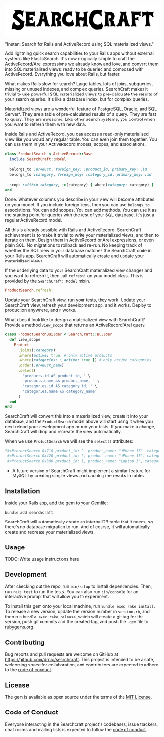 ![searchcraft-logo](docs/searchcraft-logo-on-white.png)

"Instant Search for Rails and ActiveRecord using SQL materialized views."

Add lightning quick search capabilities to your Rails apps without external systems like ElasticSearch. It's now magically simple to craft the ActiveRecord/Arel expressions we already know and love, and convert them into SQL materialized views: ready to be queried and composed with ActiveRecord. Everything you love about Rails, but faster.

What makes Rails slow for search? Large tables, lots of joins, subqueries, missing or unused indexes, and complex queries. SearchCraft makes it trivial to use powerful SQL materialized views to pre-calculate the results of your search queries. It's like a database index, but for complex queries.

Materialized views are a wonderful feature of PostgreSQL, Oracle, and SQL Server*. They are a table of pre-calculated results of a query. They are fast to query. They are awesome. Like other search systems, you control when you want to refresh them with new data.

Inside Rails and ActiveRecord, you can access a read-only materialized view like you would any regular table. You can even join them together. You can use them in your ActiveRecord models, scopes, and associations.

```ruby
class ProductSearch < ActiveRecord::Base
  include SearchCraft::Model

  belongs_to :product, foreign_key: :product_id, primary_key: :id
  belongs_to :category, foreign_key: :category_id, primary_key: :id

  scope :within_category, ->(category) { where(category: category) }
end
```

Done. Whatever columns you describe in your view will become attributes on your model. If you include foreign keys, then you can use `belongs_to` associations. You can add scopes. You can add methods. You can use it as the starting point for queries with the rest of your SQL database. It's just a regular ActiveRecord model.

All this is already possible with Rails and ActiveRecord. SearchCraft achievement is to make it trivial to write your materialized views, and then to iterate on them. Design them in ActiveRecord or Arel expressions, or even plain SQL. No migrations to rollback and re-run. No keeping track of whether the SQL view in your database matches the SearchCraft code in your Rails app. SearchCraft will automatically create and update your materialized views.

If the underlying data to your SearchCraft materialized view changes and you want to refresh it, then call `refresh!` on your model class. This is provided by the `SearchCraft::Model` mixin.

```ruby
ProductSearch.refresh!
```

Update your SearchCraft view, run your tests, they work. Update your SearchCraft view, refresh your development app, and it works. Deploy to production anywhere, and it works.

What does it look like to design a materialized view with SearchCraft? Provide a method `view_scope` that returns an ActiveRecord/Arel query.

```ruby
class ProductSearchBuilder < SearchCraft::Builder
  def view_scope
    Product
      .joins(:category)
      .where(active: true) # only active products
      .where(categories: { active: true }) # only active categories
      .order(:product_name)
      .select(
        'products.id AS product_id, ' \
        'products.name AS product_name, ' \
        'categories.id AS category_id, ' \
        'categories.name AS category_name'
      )
  end
end
```

SearchCraft will convert this into a materialized view, create it into your database, and the `ProductSearch` model above will start using it when you next reload your development app or run your tests. If you make a change, SearchCraft will drop and recreate the view automatically.

When we use `ProductSearch` we will see the `select()` attributes:

```ruby
[#<ProductSearch:0x718 product_id: 2, product_name: "iPhone 15", category_id: 1, category_name: "Electronics">,
 #<ProductSearch:0x420 product_id: 2, product_name: "iPhone 15", category_id: 2, category_name: "Phones">,
 #<ProductSearch:0x380 product_id: 1, product_name: "Laptop 3", category_id: 1, category_name: "Electronics">]
```

* A future version of SearchCraft might implement a similar feature for MySQL by creating simple views and caching the results in tables.

## Installation

Inside your Rails app, add the gem to your Gemfile:

```plain
bundle add searchcraft
```

SearchCraft will automatically create an internal DB table that it needs, so there's no database migration to run. And of course, it will automatically create and recreate your materialized views.

## Usage

TODO: Write usage instructions here

## Development

After checking out the repo, run `bin/setup` to install dependencies. Then, run `rake test` to run the tests. You can also run `bin/console` for an interactive prompt that will allow you to experiment.

To install this gem onto your local machine, run `bundle exec rake install`. To release a new version, update the version number in `version.rb`, and then run `bundle exec rake release`, which will create a git tag for the version, push git commits and the created tag, and push the `.gem` file to [rubygems.org](https://rubygems.org).

## Contributing

Bug reports and pull requests are welcome on GitHub at https://github.com/drnic/searchcraft. This project is intended to be a safe, welcoming space for collaboration, and contributors are expected to adhere to the [code of conduct](https://github.com/drnic/searchcraft/blob/develop/CODE_OF_CONDUCT.md).

## License

The gem is available as open source under the terms of the [MIT License](https://opensource.org/licenses/MIT).

## Code of Conduct

Everyone interacting in the Searchcraft project's codebases, issue trackers, chat rooms and mailing lists is expected to follow the [code of conduct](https://github.com/drnic/searchcraft/blob/develop/CODE_OF_CONDUCT.md).
